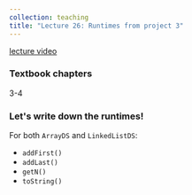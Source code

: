 ```yaml
---
collection: teaching
title: "Lecture 26: Runtimes from project 3"
---
```


[lecture video]()

### Textbook chapters
3-4

### Let's write down the runtimes!
For both `ArrayDS` and `LinkedListDS`:
* `addFirst()`
* `addLast()`
* `getN()`
* `toString()`


